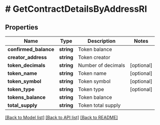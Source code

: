 # # GetContractDetailsByAddressRI

## Properties

Name | Type | Description | Notes
------------ | ------------- | ------------- | -------------
**confirmed_balance** | **string** | Token balance |
**creator_address** | **string** | Token creator |
**token_decimals** | **string** | Number of decimals | [optional]
**token_name** | **string** | Token name | [optional]
**token_symbol** | **string** | Token symbol | [optional]
**token_type** | **string** | Token type | [optional]
**tokens_balance** | **string** | Token balance |
**total_supply** | **string** | Token total supply |

[[Back to Model list]](../../README.md#models) [[Back to API list]](../../README.md#endpoints) [[Back to README]](../../README.md)
